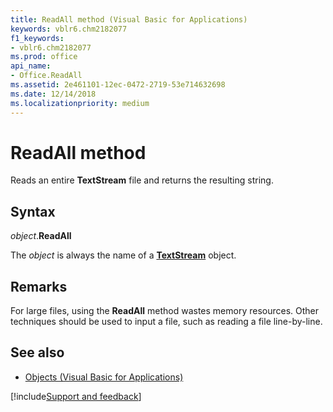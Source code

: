 ```yaml
---
title: ReadAll method (Visual Basic for Applications)
keywords: vblr6.chm2182077
f1_keywords:
- vblr6.chm2182077
ms.prod: office
api_name:
- Office.ReadAll
ms.assetid: 2e461101-12ec-0472-2719-53e714632698
ms.date: 12/14/2018
ms.localizationpriority: medium
---
```



# ReadAll method

Reads an entire **TextStream** file and returns the resulting string.

## Syntax

_object_.**ReadAll**

The _object_ is always the name of a **[TextStream](textstream-object.md)** object.

## Remarks

For large files, using the **ReadAll** method wastes memory resources. Other techniques should be used to input a file, such as reading a file line-by-line.

## See also

- [Objects (Visual Basic for Applications)](../objects-visual-basic-for-applications.md)

[!include[Support and feedback](~/includes/feedback-boilerplate.md)]
